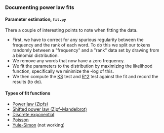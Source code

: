 ### Documenting power law fits

#### Parameter estimation, `fit.py`

There a couple of interesting points to note when fitting the data.

+ First, we have to correct for any spurious regularity between the frequency and the rank of each word. To do this we split our tokens randomly between a "frequency" and a "rank" data set by drawing from a binomial distribution.
+ We remove any words that now have a zero frequency.
+ We fit the parameters to the distribution by maximizing the likelihood function, specifically we minimize the -log of this.
+ We then compute the [KS](http://en.wikipedia.org/wiki/Kolmogorov%E2%80%93Smirnov_test) test and [R^2](http://en.wikipedia.org/wiki/Coefficient_of_determination) test against the fit and record the results (to do).

#### Types of fit functions

+ [Power law (Zipfs)](http://en.wikipedia.org/wiki/Zipf%27s_law)
+ [Shifted power law (Zipf–Mandelbrot)](http://en.wikipedia.org/wiki/Zipf%E2%80%93Mandelbrot_law)
+ [Discrete exponential](http://en.wikipedia.org/wiki/Exponential_distribution)
+ [Poisson](http://en.wikipedia.org/wiki/Poisson_distribution)
+ [Yule-Simon](http://en.wikipedia.org/wiki/Yule%E2%80%93Simon_distribution) (not working)